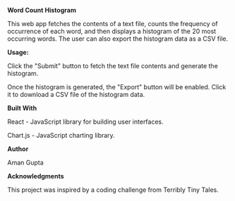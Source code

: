 **Word Count Histogram**

This web app fetches the contents of a text file, counts the frequency of occurrence of each word, and then displays a histogram of the 20 most occurring words. The user can also export the histogram data as a CSV file.

**Usage:**

Click the "Submit" button to fetch the text file contents and generate the histogram.

Once the histogram is generated, the "Export" button will be enabled. Click it to download a CSV file of the histogram data.

**Built With**

React - JavaScript library for building user interfaces.

Chart.js - JavaScript charting library.

**Author**

Aman Gupta

**Acknowledgments**

This project was inspired by a coding challenge from Terribly Tiny Tales.





